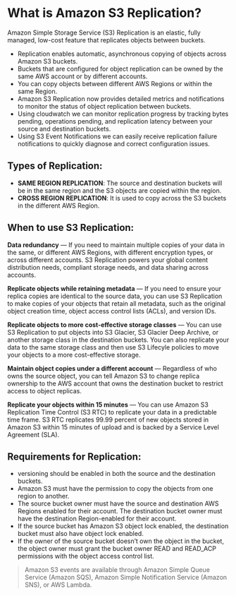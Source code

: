 # What is Amazon S3 Replication?

Amazon Simple Storage Service (S3) Replication is an elastic, fully managed, low-cost feature that replicates objects between buckets.

- Replication enables automatic, asynchronous copying of objects across Amazon S3 buckets. 
- Buckets that are configured for object replication can be owned by the same AWS account or by different accounts.
- You can copy objects between different AWS Regions or within the same Region.
- Amazon S3 Replication now provides detailed metrics and notifications to monitor the status of object replication between buckets.
- Using cloudwatch we can monitor replication progress by tracking bytes pending, operations pending, and replication latency between your source and destination buckets.
- Using S3 Event Notifications we can easily receive replication failure notifications to quickly diagnose and correct configuration issues.

## Types of Replication:

- **SAME REGION REPLICATION**: The source and destination buckets will be in the same region and the S3 objects are copied within the region.
- **CROSS REGION REPLICATION**: It is used to copy across the S3 buckets in the different AWS Region.

## When to use S3 Replication:

**Data redundancy** — If you need to maintain multiple copies of your data in the same, or different AWS Regions, with different encryption types, or across different accounts. S3 Replication powers your global content distribution needs, compliant storage needs, and data sharing across accounts.

**Replicate objects while retaining metadata** — If you need to ensure your replica copies are identical to the source data, you can use S3 Replication to make copies of your objects that retain all metadata, such as the original object creation time, object access control lists (ACLs), and version IDs.

**Replicate objects to more cost-effective storage classes** — You can use S3 Replication to put objects into S3 Glacier, S3 Glacier Deep Archive, or another storage class in the destination buckets. You can also replicate your data to the same storage class and then use S3 Lifecyle policies to move your objects to a more cost-effective storage.

**Maintain object copies under a different account** — Regardless of who owns the source object, you can tell Amazon S3 to change replica ownership to the AWS account that owns the destination bucket to restrict access to object replicas.

**Replicate your objects within 15 minutes** — You can use Amazon S3 Replication Time Control (S3 RTC) to replicate your data in a predictable time frame. S3 RTC replicates 99.99 percent of new objects stored in Amazon S3 within 15 minutes of upload and is backed by a Service Level Agreement (SLA).

## Requirements for Replication:

- versioning should be enabled in both the source and the destination buckets.
- Amazon S3 must have the permission to copy the objects from one region to another.
- The source bucket owner must have the source and destination AWS Regions enabled for their account. The destination bucket owner must have the destination Region-enabled for their account.
- If the source bucket has Amazon S3 object lock enabled, the destination bucket must also have object lock enabled.
- If the owner of the source bucket doesn’t own the object in the bucket, the object owner must grant the bucket owner READ and READ_ACP permissions with the object access control list.

> Amazon S3 events are available through Amazon Simple Queue Service (Amazon SQS), Amazon Simple Notification Service (Amazon SNS), or AWS Lambda.


